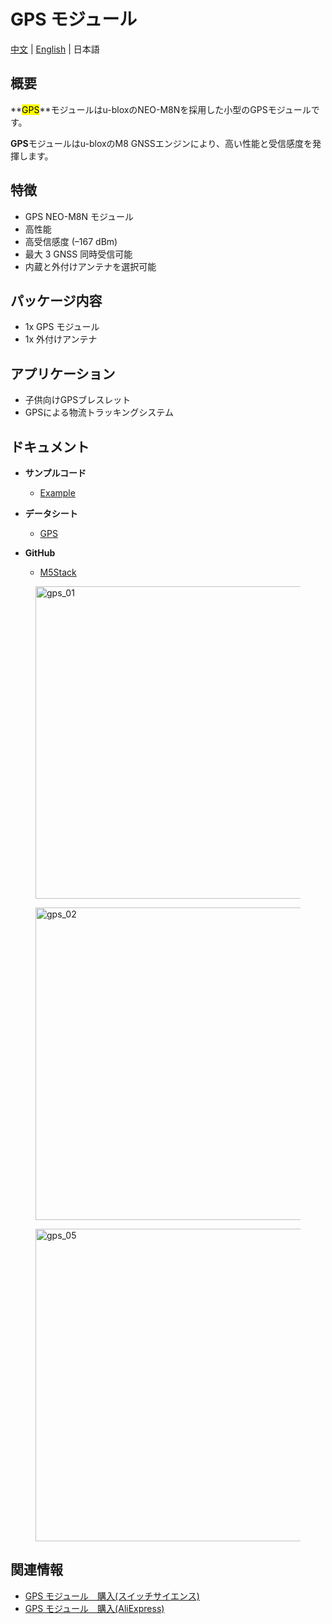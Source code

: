 # GPS モジュール

[中文](zh_CN/product_documents/modules/module_gps) | [English](en/product_documents/modules/module_gps) | 日本語

## 概要

**<mark>GPS</mark>**モジュールはu-bloxのNEO-M8Nを採用した小型のGPSモジュールです。

**GPS**モジュールはu-bloxのM8 GNSSエンジンにより、高い性能と受信感度を発揮します。

## 特徴

- GPS NEO-M8N モジュール
- 高性能
- 高受信感度 (–167 dBm)
- 最大 3 GNSS 同時受信可能
- 内蔵と外付けアンテナを選択可能

## パッケージ内容

- 1x GPS モジュール
- 1x 外付けアンテナ

## アプリケーション

- 子供向けGPSブレスレット
- GPSによる物流トラッキングシステム

## ドキュメント

- **サンプルコード**
  - [Example](https://github.com/m5stack/M5Stack/tree/master/examples/Modules/GPS)

- **データシート**
  - [GPS](https://www.u-blox.com/zh/product/neo-m8-series)

- **GitHub**
  - [M5Stack](https://github.com/m5stack/M5Stack)

<figure>
  <img src="assets/img/product_pics/modules/gps_01.jpg" alt="gps_01" width="500px" height="500px">
</figure>
<figure>
  <img src="assets/img/product_pics/modules/gps_02.jpg" alt="gps_02" width="500px" height="500px">
</figure>
<figure>
  <img src="assets/img/product_pics/modules/gps_05.jpg" alt="gps_05" width="500px" height="500px">
</figure>

## 関連情報

- [GPS モジュール　購入(スイッチサイエンス)](https://www.switch-science.com/catalog/3861/)
- [GPS モジュール　購入(AliExpress)](https://www.aliexpress.com/store/product/M5Stack-Official-Stock-Offer-GPS-Module-with-Internal-External-Antenna-MCX-Interface-IoT-Development-Board-for/3226069_32840757048.html?spm=2114.12010615.8148356.2.7c6c2743BZthY3)